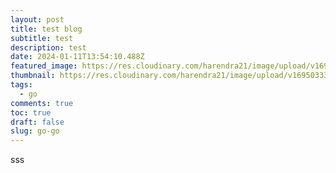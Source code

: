 ```yaml
---
layout: post
title: test blog
subtitle: test
description: test
date: 2024-01-11T13:54:10.488Z
featured_image: https://res.cloudinary.com/harendra21/image/upload/v1695033346/React_Js_Course_cgfy9q.png
thumbnail: https://res.cloudinary.com/harendra21/image/upload/v1695033346/React_Js_Course_cgfy9q.png
tags:
  - go
comments: true
toc: true
draft: false
slug: go-go
---
```

sss